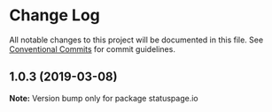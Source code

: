 # Change Log

All notable changes to this project will be documented in this file.
See [Conventional Commits](https://conventionalcommits.org) for commit guidelines.

## 1.0.3 (2019-03-08)

**Note:** Version bump only for package statuspage.io
